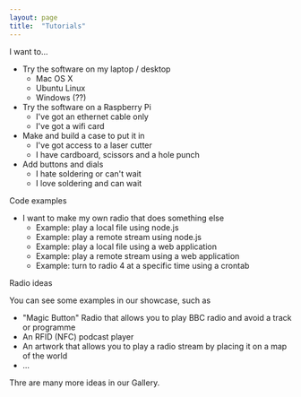 ```yaml
---
layout: page
title:  "Tutorials"
---
```


I want to...

* Try the software on my laptop / desktop
    * Mac OS X
    * Ubuntu Linux
    * Windows (??)
* Try the software on a Raspberry Pi
    * I've got an ethernet cable only
    * I've got a wifi card
* Make and build a case to put it in
    * I've got access to a laser cutter
    * I have cardboard, scissors and a hole punch
* Add buttons and dials
    * I hate soldering or can't wait
    * I love soldering and can wait 

Code examples

* I want to make my own radio that does something else
    * Example: play a local file using node.js
    * Example: play a remote stream using node.js
    * Example: play a local file using a web application
    * Example: play a remote stream using a web application
    * Example: turn to radio 4 at a specific time using a crontab 

Radio ideas

You can see some examples in our showcase, such as 

 * "Magic Button" Radio that allows you to play BBC radio and avoid a track or programme
 * An RFID (NFC) podcast player
 * An artwork that allows you to play a radio stream by placing it on a map of the world
 * ...

Thre are many more ideas in our Gallery.

